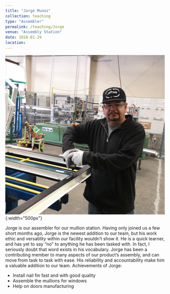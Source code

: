 ```yaml
---
title: "Jorge Munoz"
collection: teaching
type: "Assembler"
permalink: /teaching/Jorge
venue: "Assembly Station"
date: 2018-01-29
location:
---
```

![jorge](/images/jorge.jpg){:width="500px"}

Jorge is our assembler for our mullion station. Having only joined us a few short months ago, Jorge is the newest addition to our team, but his work ethic and versatility within our facility wouldn’t show it. He is a quick learner, and has yet to say “no” to anything he has been tasked with. In fact, I seriously doubt that word exists in his vocabulary. Jorge has been a contributing member to many aspects of our product’s assembly, and can move from task to task with ease. His reliability and accountability make him a valuable addition to our team.
Achievements of Jorge:
* Install nail fin fast and with good quality
* Assemble the mullions for windows
* Help on doors manufacturing
